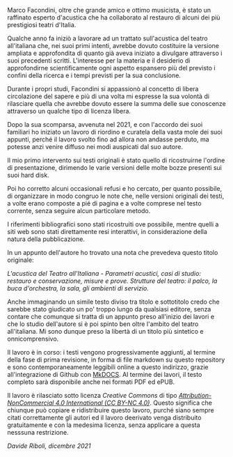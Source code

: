 Marco Facondini, oltre che grande amico e ottimo musicista, è stato  un raffinato esperto d'acustica che ha collaborato al restauro di alcuni dei più prestigiosi teatri d'Italia.

Qualche anno fa iniziò a lavorare ad un trattato sull'acustica del teatro all'italiana che, nei suoi primi intenti, avrebbe dovuto costituire la versione ampliata e approfondita di quanto già aveva iniziato a divulgare attraverso i suoi precedenti scritti. L'interesse per la materia e il desiderio di approfondirne scientificamente ogni aspetto espansero più del previsto i confini della ricerca e i tempi previsti per la sua conclusione.

Durante i propri studi, Facondini si appassionò al concetto di libera circolazione del sapere e più di una volta mi espresse la sua volontà di rilasciare quella che avrebbe dovuto essere la summa delle sue conoscenze attraverso un qualche tipo di licenza libera.

Dopo la sua scomparsa, avvenuta nel 2021, e con l'accordo dei suoi familiari ho iniziato un lavoro di riordino e curatela della vasta mole dei suoi appunti, perché il lavoro svolto fino ad allora non andasse perduto, ma potesse anzi venire diffuso nei modi auspicati dal suo autore.

Il mio primo intervento sui testi originali è stato quello di ricostruirne l'ordine di presentazione, dirimendo le varie versioni delle molte bozze presenti sui suoi hard disk.

Poi ho corretto alcuni occasionali refusi e ho cercato, per quanto possibile, di organizzare in modo congruo le note che, nelle versioni originali dei testi, a volte erano composte a pié di pagina e a volte comprese nel testo corrente, senza seguire alcun particolare metodo.

I riferimenti bibliografici sono stati ricostruiti ove possibile, mentre quelli a siti web sono stati direttamente resi interattivi, in considerazione della natura della pubblicazione.

In un appunto dell'autore ho trovato una nota che prevedeva questo titolo originale:

_L'acustica del Teatro all'Italiana - Parametri acustici, casi di studio: restauro e conservazione, misure e prove. Strutture del teatro: il palco, la buca d'orchestra, la sala, gli ambienti di servizio._

Anche immaginando un simile testo diviso tra titolo e sottotitolo credo che sarebbe stato giudicato un po' troppo lungo da qualsiasi editore, senza contare che comunque si tratta di un appunto preso all'inizio dei lavori e che lo studio dell'autore si è poi spinto ben oltre l'ambito del teatro all'italiana. Mi sono dunque preso la libertà di un titolo più sintetico e onnicomprensivo.

Il lavoro è in corso: i testi vengono progressivamente aggiunti, al termine della fase di prima revisione, in forma di file markdown su questo repository e sono contemporaneamente leggibili online a questo indirizzo, grazie all'integrazione di Github con [MkDOCS](https://www.mkdocs.org). Al termine dei lavori, il  testo completo sarà disponibile anche nei formati PDF ed ePUB.

Il lavoro è rilasciato sotto licenza _Creative Commons_ di tipo [_Attribution-NonCommercial 4.0 International (CC BY-NC 4.0)_](https://creativecommons.org/licenses/by-nc/4.0/?ref=chooser-v1). Questo significa che chiunque può copiare e ridistribuire questo lavoro, purché siano sempre citati correttamente gli autori ed il lavoro deerivato venga distribuito gratuitamente e con la medesima licenza, senza applicare a questa nesssuna restrizione.

_Davide Riboli, dicembre 2021_


